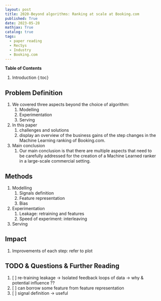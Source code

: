 ```yaml
---
layout: post
title: 2020-Beyond algorithms: Ranking at scale at Booking.com
published: True
date: 2023-05-28
mathjax: True
catalog: true
tags:
  - paper reading
  - RecSys
  - Industry
  - Booking.com
---
```


**Table of Contents**
1. Introduction
{:toc}
		
## Problem Definition


1. We covered three aspects beyond the choice of algorithm: 
    1. Modelling
    2. Experimentation 
    3. Serving
2. In this paper 
    1. challenges and solutions
    2. display an overview of the business gains of the step changes in the Machine Learning ranking of Booking.com.
3. Main conclusion
    1. Our main conclusion is that there are multiple aspects that need to be
carefully addressed for the creation of a Machine Learned ranker
in a large-scale commercial setting.
## Methods
1. Modelling
    1. Signals definition
    2. Feature representation
    3. Bias
2. Experimentation
    1. Leakage: retraining and features
    2. Speed of experiment: interleaving 
3. Serving

## Impact

1. Improvements of each step: refer to plot


## TODO & Questions & Further Reading

1. [ ] re-training leakage -> Isolated feedback loops of data -> why & potential influence ??
2. [ ] can borrow some feature from feature representation
3. [ ] signal definition -> useful 


